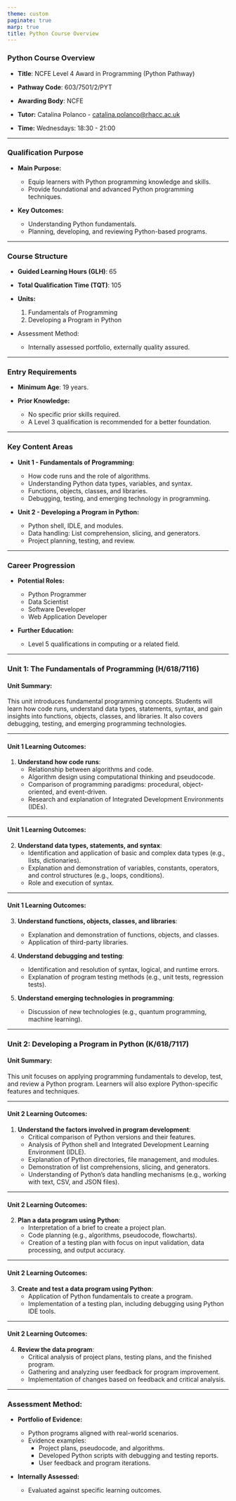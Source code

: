 ```yaml
---
theme: custom
paginate: true
marp: true
title: Python Course Overview
---
```

### **Python Course Overview**

- **Title**: NCFE Level 4 Award in Programming (Python Pathway)
- **Pathway Code**: 603/7501/2/PYT
- **Awarding Body**: NCFE

- **Tutor:** Catalina Polanco - catalina.polanco@rhacc.ac.uk

- **Time:** Wednesdays: 18:30 - 21:00

------

### **Qualification Purpose**

- **Main Purpose:**

  - Equip learners with Python programming knowledge and skills.
  - Provide foundational and advanced Python programming techniques.

- **Key Outcomes:**

  - Understanding Python fundamentals.
  - Planning, developing, and reviewing Python-based programs.

------

### **Course Structure**

- **Guided Learning Hours (GLH)**: 65

- **Total Qualification Time (TQT)**: 105

- **Units:**

  1. Fundamentals of Programming
  2. Developing a Program in Python

- Assessment Method:

  - Internally assessed portfolio, externally quality assured.

------

### **Entry Requirements**

- **Minimum Age**: 19 years.

- **Prior Knowledge:**

  - No specific prior skills required.
  - A Level 3 qualification is recommended for a better foundation.

------

### **Key Content Areas**

- **Unit 1 - Fundamentals of Programming:**

  - How code runs and the role of algorithms.
  - Understanding Python data types, variables, and syntax.
  - Functions, objects, classes, and libraries.
  - Debugging, testing, and emerging technology in programming.

- **Unit 2 - Developing a Program in Python:**

  - Python shell, IDLE, and modules.
  - Data handling: List comprehension, slicing, and generators.
  - Project planning, testing, and review.

------

### **Career Progression**

- **Potential Roles:**

  - Python Programmer
  - Data Scientist
  - Software Developer
  - Web Application Developer

- **Further Education:**

  - Level 5 qualifications in computing or a related field.

------

### **Unit 1: The Fundamentals of Programming (H/618/7116)**

#### **Unit Summary:**

This unit introduces fundamental programming concepts. Students will learn how code runs, understand data types, statements, syntax, and gain insights into functions, objects, classes, and libraries. It also covers debugging, testing, and emerging programming technologies.

---

#### **Unit 1 Learning Outcomes:**

1. **Understand how code runs**:
   - Relationship between algorithms and code.
   - Algorithm design using computational thinking and pseudocode.
   - Comparison of programming paradigms: procedural, object-oriented, and event-driven.
   - Research and explanation of Integrated Development Environments (IDEs).

---

#### **Unit 1 Learning Outcomes:**

2. **Understand data types, statements, and syntax**:
   - Identification and application of basic and complex data types (e.g., lists, dictionaries).
   - Explanation and demonstration of variables, constants, operators, and control structures (e.g., loops, conditions).
   - Role and execution of syntax.

---

#### **Unit 1 Learning Outcomes:**

3. **Understand functions, objects, classes, and libraries**:
   - Explanation and demonstration of functions, objects, and classes.
   - Application of third-party libraries.

4. **Understand debugging and testing**:
   - Identification and resolution of syntax, logical, and runtime errors.
   - Explanation of program testing methods (e.g., unit tests, regression tests).

5. **Understand emerging technologies in programming**:
   - Discussion of new technologies (e.g., quantum programming, machine learning).

------

### **Unit 2: Developing a Program in Python (K/618/7117)**

#### **Unit Summary:**

This unit focuses on applying programming fundamentals to develop, test, and review a Python program. Learners will also explore Python-specific features and techniques.

---

#### **Unit 2 Learning Outcomes:**

1. **Understand the factors involved in program development**:
   - Critical comparison of Python versions and their features.
   - Analysis of Python shell and Integrated Development Learning Environment (IDLE).
   - Explanation of Python directories, file management, and modules.
   - Demonstration of list comprehensions, slicing, and generators.
   - Understanding of Python’s data handling mechanisms (e.g., working with text, CSV, and JSON files).

---

#### **Unit 2 Learning Outcomes:**

2. **Plan a data program using Python**:
   - Interpretation of a brief to create a project plan.
   - Code planning (e.g., algorithms, pseudocode, flowcharts).
   - Creation of a testing plan with focus on input validation, data processing, and output accuracy.

---

#### **Unit 2 Learning Outcomes:**

3. **Create and test a data program using Python**:
   - Application of Python fundamentals to create a program.
   - Implementation of a testing plan, including debugging using Python IDE tools.

---

#### **Unit 2 Learning Outcomes:**

4. **Review the data program**:
   - Critical analysis of project plans, testing plans, and the finished program.
   - Gathering and analyzing user feedback for program improvement.
   - Implementation of changes based on feedback and critical analysis.

------

### **Assessment Method:**

- **Portfolio of Evidence:**

  - Python programs aligned with real-world scenarios.
  - Evidence examples:
    - Project plans, pseudocode, and algorithms.
    - Developed Python scripts with debugging and testing reports.
    - User feedback and program iterations.

- **Internally Assessed:**

  - Evaluated against specific learning outcomes.

